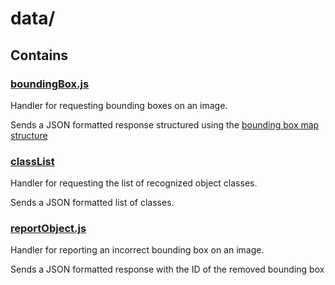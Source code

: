 # data/


## Contains

### [boundingBox.js](boundingBox.js)

Handler for requesting bounding boxes on an image.

Sends a JSON formatted response structured using the [bounding box map structure](../utils/map/README.md)

### [classList](classList.js)

Handler for requesting the list of recognized object classes.

Sends a JSON formatted list of classes.

### [reportObject.js](reportObject.js)

Handler for reporting an incorrect bounding box on an image.

Sends a JSON formatted response with the ID of the removed bounding box
